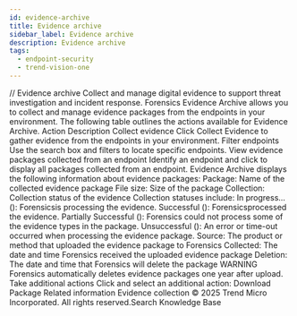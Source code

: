 ```yaml
---
id: evidence-archive
title: Evidence archive
sidebar_label: Evidence archive
description: Evidence archive
tags:
  - endpoint-security
  - trend-vision-one
---
```


/*<![CDATA[*/ $('#title').html($('meta[name=map-description]').attr('content')); /*]]>*/ Evidence archive Collect and manage digital evidence to support threat investigation and incident response. Forensics Evidence Archive allows you to collect and manage evidence packages from the endpoints in your environment. The following table outlines the actions available for Evidence Archive. Action Description Collect evidence Click Collect Evidence to gather evidence from the endpoints in your environment. Filter endpoints Use the search box and filters to locate specific endpoints. View evidence packages collected from an endpoint Identify an endpoint and click to display all packages collected from an endpoint. Evidence Archive displays the following information about evidence packages: Package: Name of the collected evidence package File size: Size of the package Collection: Collection status of the evidence Collection statuses include: In progress... (): Forensicsis processing the evidence. Successful (): Forensicsprocessed the evidence. Partially Successful (): Forensics could not process some of the evidence types in the package. Unsuccessful (): An error or time-out occurred when processing the evidence package. Source: The product or method that uploaded the evidence package to Forensics Collected: The date and time Forensics received the uploaded evidence package Deletion: The date and time that Forensics will delete the package WARNING Forensics automatically deletes evidence packages one year after upload. Take additional actions Click and select an additional action: Download Package Related information Evidence collection © 2025 Trend Micro Incorporated. All rights reserved.Search Knowledge Base